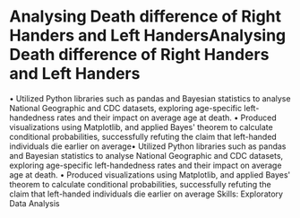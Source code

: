 # Analysing Death difference of Right Handers and Left HandersAnalysing Death difference of Right Handers and Left Handers
• Utilized Python libraries such as pandas and Bayesian statistics to analyse National Geographic and CDC datasets, exploring age-specific 
left-handedness rates and their impact on average age at death.
• Produced visualizations using Matplotlib, and applied Bayes' theorem to calculate conditional probabilities, successfully refuting the claim 
that left-handed individuals die earlier on average• Utilized Python libraries such as pandas and Bayesian statistics to analyse National Geographic and CDC datasets, exploring age-specific left-handedness rates and their impact on average age at death. • Produced visualizations using Matplotlib, and applied Bayes' theorem to calculate conditional probabilities, successfully refuting the claim that left-handed individuals die earlier on average
Skills: Exploratory Data Analysis
